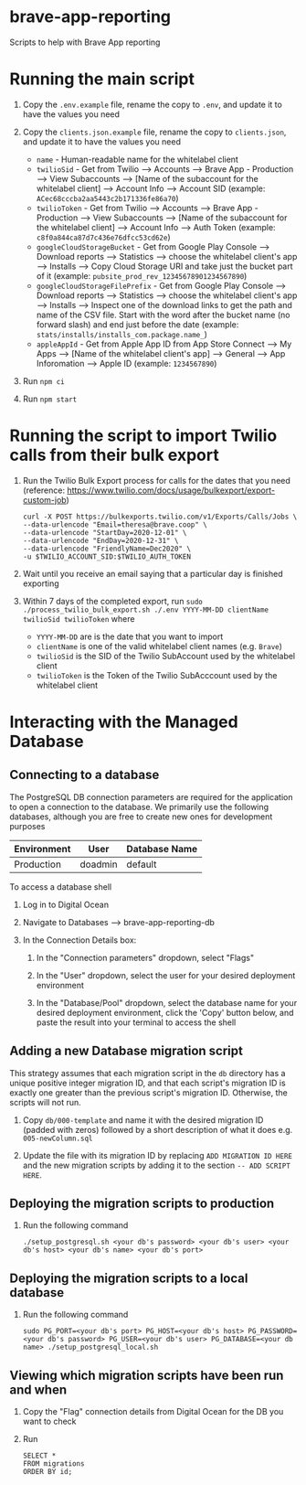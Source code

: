 # brave-app-reporting

Scripts to help with Brave App reporting

# Running the main script

1. Copy the `.env.example` file, rename the copy to `.env`, and update it to have the values you need

1. Copy the `clients.json.example` file, rename the copy to `clients.json`, and update it to have the values you need

   - `name` - Human-readable name for the whitelabel client
   - `twilioSid` - Get from Twilio --> Accounts --> Brave App - Production --> View Subaccounts --> [Name of the subaccount for the whitelabel client] --> Account Info --> Account SID (example: `ACec68cccba2aa5443c2b171336fe86a70`)
   - `twilioToken` - Get from Twilio --> Accounts --> Brave App - Production --> View Subaccounts --> [Name of the subaccount for the whitelabel client] --> Account Info --> Auth Token (example: `c8f0a844ca87d7c436e76dfcc53cd62e`)
   - `googleCloudStorageBucket` - Get from Google Play Console --> Download reports --> Statistics --> choose the whitelabel client's app --> Installs --> Copy Cloud Storage URI and take just the bucket part of it (example: `pubsite_prod_rev_12345678901234567890`)
   - `googleCloudStorageFilePrefix` - Get from Google Play Console --> Download reports --> Statistics --> choose the whitelabel client's app --> Installs --> Inspect one of the download links to get the path and name of the CSV file. Start with the word after the bucket name (no forward slash) and end just before the date (example: `stats/installs/installs_com.package.name_`)
   - `appleAppId` - Get from Apple App ID from App Store Connect --> My Apps --> [Name of the whitelabel client's app] --> General --> App Inforomation --> Apple ID (example: `1234567890`)

1. Run `npm ci`

1. Run `npm start`

# Running the script to import Twilio calls from their bulk export

1. Run the Twilio Bulk Export process for calls for the dates that you need (reference: https://www.twilio.com/docs/usage/bulkexport/export-custom-job)

   ```
   curl -X POST https://bulkexports.twilio.com/v1/Exports/Calls/Jobs \
   --data-urlencode "Email=theresa@brave.coop" \
   --data-urlencode "StartDay=2020-12-01" \
   --data-urlencode "EndDay=2020-12-31" \
   --data-urlencode "FriendlyName=Dec2020" \
   -u $TWILIO_ACCOUNT_SID:$TWILIO_AUTH_TOKEN
   ```

1. Wait until you receive an email saying that a particular day is finished exporting

1. Within 7 days of the completed export, run `sudo ./process_twilio_bulk_export.sh ./.env YYYY-MM-DD clientName twilioSid twilioToken` where
   - `YYYY-MM-DD` are is the date that you want to import
   - `clientName` is one of the valid whitelabel client names (e.g. `Brave`)
   - `twilioSid` is the SID of the Twilio SubAccount used by the whitelabel client
   - `twilioToken` is the Token of the Twilio SubAcccount used by the whitelabel client

# Interacting with the Managed Database

## Connecting to a database

The PostgreSQL DB connection parameters are required for the application to open a connection to the database. We primarily use the following databases, although you are free to create new ones for development purposes

| Environment | User    | Database Name |
| ----------- | ------- | ------------- |
| Production  | doadmin | default       |

To access a database shell

1. Log in to Digital Ocean

1. Navigate to Databases --> brave-app-reporting-db

1. In the Connection Details box:

   1. In the "Connection parameters" dropdown, select "Flags"

   1. In the "User" dropdown, select the user for your desired deployment environment

   1. In the "Database/Pool" dropdown, select the database name for your desired deployment
      environment, click the 'Copy' button below, and paste the result into your terminal to access the shell

## Adding a new Database migration script

This strategy assumes that each migration script in the `db` directory has a unique positive integer migration ID, and that each script's migration ID is exactly one greater than the previous script's migration ID. Otherwise, the scripts will not run.

1. Copy `db/000-template` and name it with the desired migration ID (padded with zeros) followed by a short description of what it does e.g. `005-newColumn.sql`

2. Update the file with its migration ID by replacing `ADD MIGRATION ID HERE` and the new migration scripts by adding it to the section `-- ADD SCRIPT HERE`.

## Deploying the migration scripts to production

1. Run the following command

   ```
   ./setup_postgresql.sh <your db's password> <your db's user> <your db's host> <your db's name> <your db's port>
   ```

## Deploying the migration scripts to a local database

1. Run the following command

   ```
   sudo PG_PORT=<your db's port> PG_HOST=<your db's host> PG_PASSWORD=<your db's password> PG_USER=<your db's user> PG_DATABASE=<your db name> ./setup_postgresql_local.sh
   ```

## Viewing which migration scripts have been run and when

1. Copy the "Flag" connection details from Digital Ocean for the DB you want to check

1. Run
   ```postgres
   SELECT *
   FROM migrations
   ORDER BY id;
   ```
